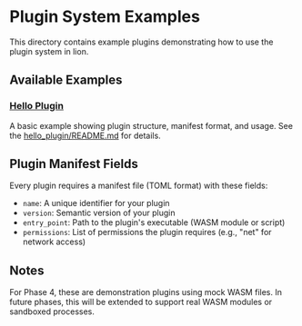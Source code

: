 # Plugin System Examples

This directory contains example plugins demonstrating how to use the plugin
system in lion.

## Available Examples

### [Hello Plugin](hello_plugin/)

A basic example showing plugin structure, manifest format, and usage. See the
[hello_plugin/README.md](hello_plugin/README.md) for details.

## Plugin Manifest Fields

Every plugin requires a manifest file (TOML format) with these fields:

- `name`: A unique identifier for your plugin
- `version`: Semantic version of your plugin
- `entry_point`: Path to the plugin's executable (WASM module or script)
- `permissions`: List of permissions the plugin requires (e.g., "net" for
  network access)

## Notes

For Phase 4, these are demonstration plugins using mock WASM files. In future
phases, this will be extended to support real WASM modules or sandboxed
processes.
